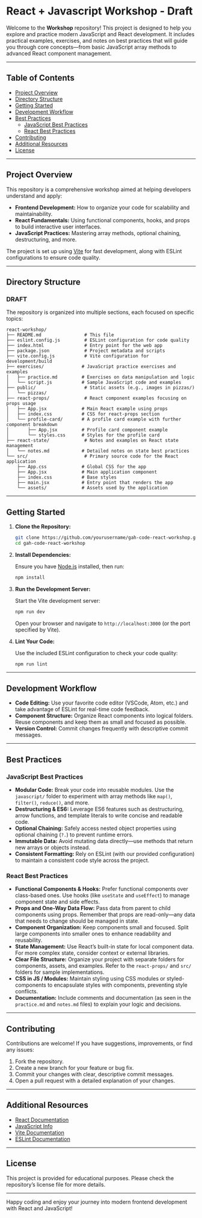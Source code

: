 
# React + Javascript Workshop - Draft

Welcome to the **Workshop** repository! This project is designed to help you explore and practice modern JavaScript and React development. It includes practical examples, exercises, and notes on best practices that will guide you through core concepts—from basic JavaScript array methods to advanced React component management.

---

## Table of Contents

- [Project Overview](#project-overview)
- [Directory Structure](#directory-structure)
- [Getting Started](#getting-started)
- [Development Workflow](#development-workflow)
- [Best Practices](#best-practices)
  - [JavaScript Best Practices](#javascript-best-practices)
  - [React Best Practices](#react-best-practices)
- [Contributing](#contributing)
- [Additional Resources](#additional-resources)
- [License](#license)

---

## Project Overview

This repository is a comprehensive workshop aimed at helping developers understand and apply:

- **Frontend Development:** How to organize your code for scalability and maintainability.
- **React Fundamentals:** Using functional components, hooks, and props to build interactive user interfaces.
- **JavaScript Practices:** Mastering array methods, optional chaining, destructuring, and more.

The project is set up using [Vite](https://vitejs.dev/) for fast development, along with ESLint configurations to ensure code quality.

---

## Directory Structure

### DRAFT

The repository is organized into multiple sections, each focused on specific topics:

```
react-workshop/
├── README.md                # This file
├── eslint.config.js         # ESLint configuration for code quality
├── index.html               # Entry point for the web app
├── package.json             # Project metadata and scripts
├── vite.config.js           # Vite configuration for development/build
├── exercises/              # JavaScript practice exercises and examples
│   ├── practice.md         # Exercises on data manipulation and logic
│   └── script.js           # Sample JavaScript code and examples
├── public/                  # Static assets (e.g., images in pizzas/)
│   └── pizzas/
├── react-props/             # React component examples focusing on props usage
│   ├── App.jsx             # Main React example using props
│   ├── index.css           # CSS for react-props section
│   └── profile-card/       # A profile card example with further component breakdown
│       ├── App.jsx         # Profile card component example
│       └── styles.css      # Styles for the profile card
├── react-state/             # Notes and examples on React state management
│   └── notes.md            # Detailed notes on state best practices
└── src/                     # Primary source code for the React application
    ├── App.css             # Global CSS for the app
    ├── App.jsx             # Main application component
    ├── index.css           # Base styles
    ├── main.jsx            # Entry point that renders the app
    └── assets/             # Assets used by the application
```

---

## Getting Started

1. **Clone the Repository:**

   ```bash
   git clone https://github.com/yourusername/gah-code-react-workshop.git
   cd gah-code-react-workshop
   ```

2. **Install Dependencies:**

   Ensure you have [Node.js](https://nodejs.org/) installed, then run:

   ```bash
   npm install
   ```

3. **Run the Development Server:**

   Start the Vite development server:

   ```bash
   npm run dev
   ```

   Open your browser and navigate to `http://localhost:3000` (or the port specified by Vite).

4. **Lint Your Code:**

   Use the included ESLint configuration to check your code quality:

   ```bash
   npm run lint
   ```

---

## Development Workflow

- **Code Editing:** Use your favorite code editor (VSCode, Atom, etc.) and take advantage of ESLint for real-time code feedback.
- **Component Structure:** Organize React components into logical folders. Reuse components and keep them as small and focused as possible.
- **Version Control:** Commit changes frequently with descriptive commit messages.

---

## Best Practices

### JavaScript Best Practices

- **Modular Code:** Break your code into reusable modules. Use the `javascript/` folder to experiment with array methods like `map()`, `filter()`, `reduce()`, and more.
- **Destructuring & ES6:** Leverage ES6 features such as destructuring, arrow functions, and template literals to write concise and readable code.
- **Optional Chaining:** Safely access nested object properties using optional chaining (`?.`) to prevent runtime errors.
- **Immutable Data:** Avoid mutating data directly—use methods that return new arrays or objects instead.
- **Consistent Formatting:** Rely on ESLint (with our provided configuration) to maintain a consistent code style across the project.

### React Best Practices

- **Functional Components & Hooks:** Prefer functional components over class-based ones. Use hooks (like `useState` and `useEffect`) to manage component state and side effects.
- **Props and One-Way Data Flow:** Pass data from parent to child components using props. Remember that props are read-only—any data that needs to change should be managed in state.
- **Component Organization:** Keep components small and focused. Split large components into smaller ones to enhance readability and reusability.
- **State Management:** Use React’s built-in state for local component data. For more complex state, consider context or external libraries.
- **Clear File Structure:** Organize your project with separate folders for components, assets, and examples. Refer to the `react-props/` and `src/` folders for sample implementations.
- **CSS in JS / Modules:** Maintain styling using CSS modules or styled-components to encapsulate styles with components, preventing style conflicts.
- **Documentation:** Include comments and documentation (as seen in the `practice.md` and `notes.md` files) to explain your logic and decisions.

---

## Contributing

Contributions are welcome! If you have suggestions, improvements, or find any issues:

1. Fork the repository.
2. Create a new branch for your feature or bug fix.
3. Commit your changes with clear, descriptive commit messages.
4. Open a pull request with a detailed explanation of your changes.

---

## Additional Resources

- [React Documentation](https://reactjs.org/docs/getting-started.html)
- [JavaScript Info](https://javascript.info/)
- [Vite Documentation](https://vitejs.dev/)
- [ESLint Documentation](https://eslint.org/)

---

## License

This project is provided for educational purposes. Please check the repository’s license file for more details.

---

Happy coding and enjoy your journey into modern frontend development with React and JavaScript!
